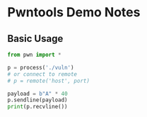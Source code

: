 # Pwntools Demo Notes

## Basic Usage

```python
from pwn import *

p = process('./vuln')
# or connect to remote
# p = remote('host', port)

payload = b"A" * 40
p.sendline(payload)
print(p.recvline())

